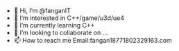 - 👋 Hi, I’m @fanganIT
- 👀 I’m interested in C++/game/u3d/ue4
- 🌱 I’m currently learning C++
- 💞️ I’m looking to collaborate on ...
- 📫 How to reach me Email:fangan18771802329163.com

<!---
fanganIT/fanganIT is a ✨ special ✨ repository because its `README.md` (this file) appears on your GitHub profile.
You can click the Preview link to take a look at your changes.
--->
